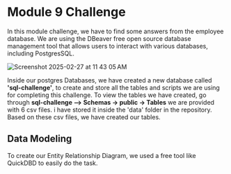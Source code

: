 
# Module 9 Challenge

In this module challenge, we have to find some answers from the employee database. We are using the DBeaver free open source database management tool that allows users to interact with various databases, including PostgresSQL. 

![Screenshot 2025-02-27 at 11 43 05 AM](https://github.com/user-attachments/assets/416be32e-43c4-4851-b60d-f5f454c2ddee)

Inside our postgres Databases, we have created a new database called **'sql-challenge'**, to create and store all the tables and scripts we are using for completing this challenge.
To view the tables we have created, go through **sql-challenge --> Schemas -> public -> Tables** 
we are provided with 6 csv files. i have stored it inside the 'data' folder in the repository. Based on these csv files, we have created our tables.

## Data Modeling

To create our Entity Relationship Diagram, we used a free tool like QuickDBD to easily do the task.

